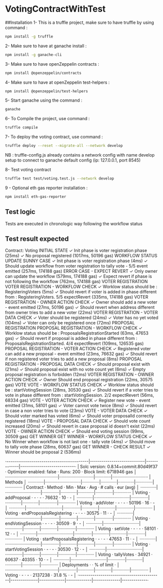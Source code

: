 # VotingContractWithTest

##Installation
1- This is a truffle project, make sure to have truffle by using command :

```sh
npm install -g truffle
```

2- Make sure to have at ganache install :

```sh
npm install -g ganache-cli
```

3- Make sure to have openZeppelin contracts :

```sh
npm install @openzeppelin/contracts
```

4- Make sure to have at openZeppelin test-helpers :

```sh
npm install @openzeppelin/test-helpers
```

5- Start ganache using the command :

```sh
ganache
```

6- To Compile the project, use command :

```sh
truffle compile
```

7- To deploy the voting contract, use command :

```sh
truffle deploy --reset --migrate-all --network develop
```

NB : truffle-config.js already contains a network config with name develop setup to connect to ganache default config (ip: 127.0.0.1, port 8545)

8- Test voting contract

```sh
truffle test test/voting.test.js --network develop
```

9 - Optional eth gas reporter installation :

```sh
npm install eth-gas-reporter
```

## Test logic

Tests are executed in chronologic way following the workflow status

## Test result expected

Contract: Voting
INITIAL STATE
✓ Init phase is voter registration phase (25ms)
✓ No proposal registered (1017ms, 50196 gas)
WORKFLOW STATUS UPDATE
SUNNY CASE
✓ Init phase is voter registration phase (4ms)
✓ Should update workflow from voter registration to tally vote - 5/5 event emitted (257ms, 174188 gas)
ERROR CASE - EXPECT REVERT
✓ Only owner can update the workflow (579ms, 174188 gas)
✓ Expect revert if phase is not following the workflow (762ms, 174188 gas)
VOTER REGISTRATION
VOTER REGISTRATION - WORKFLOW CHECK
✓ Worklow status should be : RegisteringVoters (5ms)
✓ Should revert if voter is added in phase different from : RegisteringVoters. 5/5 expectRevert (335ms, 174188 gas)
VOTER REGISTRATION - OWNER ACTION CHECK
✓ Owner should add a new voter - event emitted (27ms, 50196 gas)
✓ Should revert when address different from owner tries to add a new voter (22ms)
VOTER REGISTRATION - VOTER DATA CHECK
✓ Voter should be registered (24ms)
✓ Voter has no yet voted (104ms)
✓ Voter can only be registered once (72ms)
PROPOSAL REGISTRATION
PROPOSAL REGISTRATION - WORKFLOW CHECK
✓ Worklow status should be : ProposalsRegistrationStarted (63ms, 47653 gas)
✓ Should revert if proposal is added in phase different from : ProposalsRegistrationStarted. 4/4 expectRevert (109ms, 126535 gas)
PROPOSAL REGISTRATION - VOTER ACTION CHECK
✓ Registered voter can add a new proposal - event emitted (23ms, 76632 gas)
✓ Should revert if non registered voter tries to add a new proposal (8ms)
PROPOSAL REGISTRATION - PROPOSAL DATA CHECK
✓ Should proposal exist with (21ms)
✓ Should proposal exist with no vote count yet (6ms)
✓ Empty proposal registration is forbidden (12ms)
VOTER REGISTRATION - OWNER ACTION CHECK
✓ Owner Should end proposal registration (22ms, 30575 gas)
VOTE
VOTE - WORKFLOW STATUS CHECK
✓ Worklow status should be : startVotingSession (28ms, 30530 gas)
✓ Should revert if a voter tries to vote in phase different from : startVotingSession. 2/2 expectRevert (56ms, 68334 gas)
VOTE - VOTER ACTION CHECK
✓ Register new vote - event emitted (31ms, 58101 gas)
✓ Voter cannot vote twice (8ms)
✓ Should revert in case a non voter tries to vote (23ms)
VOTE - VOTER DATA CHECK
✓ Should voter marked has voted (6ms)
✓ Should voter proposalId correctly registered (18ms)
VOTE - PROPOSAL DATA CHECK
✓ Should vote count increased (20ms)
✓ Should revert in case proposal id doesn't exist (22ms)
VOTE - OWNER ACTION CHECK
✓ Should end voting session (99ms, 30509 gas)
GET WINNER
GET WINNER - WORKFLOW STATUS CHECK
✓ No Winner when workflow is not last one - tally vote (4ms)
✓ Should move to tally vote phase (28ms, 60637 gas)
GET WINNER - CHECK RESULT
✓ Winner should be proposal 2 (536ms)

·------------------------------------------|----------------------------|-------------|----------------------------·
| Solc version: 0.8.14+commit.80d49f37 · Optimizer enabled: false · Runs: 200 · Block limit: 6718946 gas │
···········································|····························|·············|·····························
| Methods │
·············|·····························|··············|·············|·············|··············|··············
| Contract · Method · Min · Max · Avg · # calls · eur (avg) │
·············|·····························|··············|·············|·············|··············|··············
| Voting · addProposal · - · - · 76632 · 10 · - │
·············|·····························|··············|·············|·············|··············|··············
| Voting · addVoter · - · - · 50196 · 16 · - │
·············|·····························|··············|·············|·············|··············|··············
| Voting · endProposalsRegistering · - · - · 30575 · 11 · - │
·············|·····························|··············|·············|·············|··············|··············
| Voting · endVotingSession · - · - · 30509 · 9 · - │
·············|·····························|··············|·············|·············|··············|··············
| Voting · setVote · - · - · 58101 · 12 · - │
·············|·····························|··············|·············|·············|··············|··············
| Voting · startProposalsRegistering · - · - · 47653 · 11 · - │
·············|·····························|··············|·············|·············|··············|··············
| Voting · startVotingSession · - · - · 30530 · 12 · - │
·············|·····························|··············|·············|·············|··············|··············
| Voting · tallyVotes · 34921 · 60637 · 40355 · 10 · - │
·············|·····························|··············|·············|·············|··············|··············
| Deployments · · % of limit · │
···········································|··············|·············|·············|··············|··············
| Voting · - · - · 2137238 · 31.8 % · - │
·------------------------------------------|--------------|-------------|-------------|--------------|-------------·
